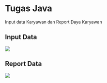 # Tugas Java
Input data Karyawan dan Report Daya Karyawan

## Input Data

<img src="images/images1.jpg">


## Report Data

<img src="images/images2.jpg">


